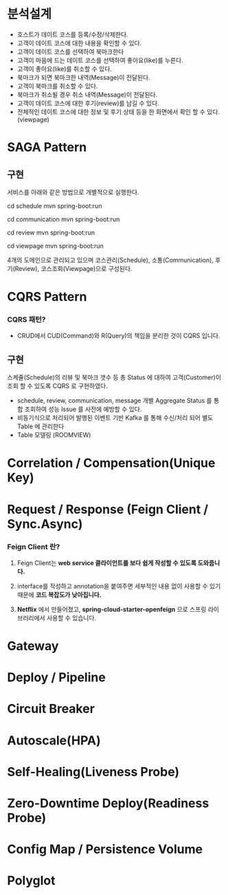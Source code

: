 # 분석설계

- 호스트가 데이트 코스를 등록/수정/삭제한다.
- 고객이 데이트 코스에 대한 내용을 확인할 수 있다.
- 고객이 데이트 코스를 선택하여 북마크한다
- 고객이 마음에 드는 데이트 코스를 선택하여 좋아요(like)를 누른다.
- 고객이 좋아요(like)를 취소할 수 있다.
- 북마크가 되면 북마크한 내역(Message)이 전달된다.
- 고객이 북마크를 취소할 수 있다.
- 북마크가 취소될 경우 취소 내역(Message)이 전달된다.
- 고객이 데이트 코스에 대한 후기(review)를 남길 수 있다.
- 전체적인 데이트 코스에 대한 정보 및 후기 상태 등을 한 화면에서 확인 할 수 있다.(viewpage)


# SAGA Pattern

## 구현

서비스를 아래와 같은 방법으로 개별적으로 실행한다.

cd schedule
mvn spring-boot:run

cd communication
mvn spring-boot:run

cd review
mvn spring-boot:run

cd viewpage
mvn spring-boot:run

4개의 도메인으로 관리되고 있으며 코스관리(Schedule), 소통(Communication), 후기(Review), 코스조회(Viewpage)으로 구성된다.


# CQRS Pattern

### CQRS 패턴?

- CRUD에서 CUD(Command)와 R(Query)의 책임을 분리한 것이 CQRS 입니다.

## 구현

스케쥴(Schedule)의 리뷰 및 북마크 갯수 등 총 Status 에 대하여 고객(Customer)이 조회 할 수 있도록 CQRS 로 구현하였다.

- schedule, review, communication, message 개별 Aggregate Status 를 통합 조회하여 성능 Issue 를 사전에 예방할 수 있다.
- 비동기식으로 처리되어 발행된 이벤트 기반 Kafka 를 통해 수신/처리 되어 별도 Table 에 관리한다
- Table 모델링 (ROOMVIEW)

# Correlation / Compensation(Unique Key)



# Request / Response (Feign Client / Sync.Async)

### Feign Client 란?

1) Feign Client는 **web service 클라이언트를 보다 쉽게 작성할 수 있도록 도와줍니다.**

2) interface를 작성하고 annotation을 붙여주면 세부적인 내용 없이 사용할 수 있기 때문에 **코드 복잡도가 낮아집니다.**

3) **Netflix** 에서 만들어졌고, **spring-cloud-starter-openfeign** 으로 스프링 라이브러리에서 사용할 수 있습니다.

# Gateway



# Deploy / Pipeline



# Circuit Breaker



# Autoscale(HPA)



# Self-Healing(Liveness Probe)



# Zero-Downtime Deploy(Readiness Probe)



# Config Map / Persistence Volume



# Polyglot

